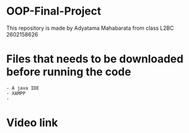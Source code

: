 # OOP-Final-Project
This repository is made by Adyatama Mahabarata from class L2BC 2602158626

# Files that needs to be downloaded before running the code
```
- A java IDE
- XAMPP
-
```

# Video link
